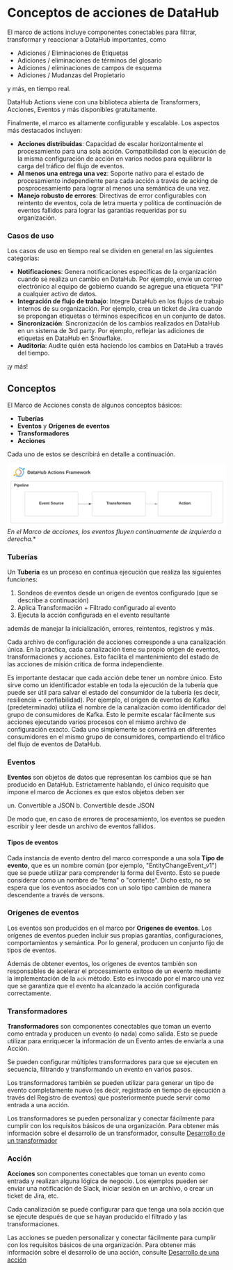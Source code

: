# Conceptos de acciones de DataHub

El marco de actions incluye componentes conectables para filtrar, transformar y reaccionar a DataHub importantes, como

*   Adiciones / Eliminaciones de Etiquetas
*   Adiciones / eliminaciones de términos del glosario
*   Adiciones / eliminaciones de campos de esquema
*   Adiciones / Mudanzas del Propietario

y más, en tiempo real.

DataHub Actions viene con una biblioteca abierta de Transformers, Acciones, Eventos y más disponibles gratuitamente.

Finalmente, el marco es altamente configurable y escalable. Los aspectos más destacados incluyen:

*   **Acciones distribuidas**: Capacidad de escalar horizontalmente el procesamiento para una sola acción. Compatibilidad con la ejecución de la misma configuración de acción en varios nodos para equilibrar la carga del tráfico del flujo de eventos.
*   **Al menos una entrega una vez**: Soporte nativo para el estado de procesamiento independiente para cada acción a través de acking de posprocesamiento para lograr al menos una semántica de una vez.
*   **Manejo robusto de errores**: Directivas de error configurables con reintento de eventos, cola de letra muerta y política de continuación de eventos fallidos para lograr las garantías requeridas por su organización.

### Casos de uso

Los casos de uso en tiempo real se dividen en general en las siguientes categorías:

*   **Notificaciones**: Genera notificaciones específicas de la organización cuando se realiza un cambio en DataHub. Por ejemplo, envíe un correo electrónico al equipo de gobierno cuando se agregue una etiqueta "PII" a cualquier activo de datos.
*   **Integración de flujo de trabajo**: Integre DataHub en los flujos de trabajo internos de su organización. Por ejemplo, crea un ticket de Jira cuando se propongan etiquetas o términos específicos en un conjunto de datos.
*   **Sincronización**: Sincronización de los cambios realizados en DataHub en un sistema de 3rd party. Por ejemplo, reflejar las adiciones de etiquetas en DataHub en Snowflake.
*   **Auditoría**: Audite quién está haciendo los cambios en DataHub a través del tiempo.

¡y más!

## Conceptos

El Marco de Acciones consta de algunos conceptos básicos:

*   **Tuberías**
*   **Eventos** y **Orígenes de eventos**
*   **Transformadores**
*   **Acciones**

Cada uno de estos se describirá en detalle a continuación.

![](imgs/actions.png)
*En el Marco de acciones, los eventos fluyen continuamente de izquierda a derecha.*\*

### Tuberías

Un **Tubería** es un proceso en continua ejecución que realiza las siguientes funciones:

1.  Sondeos de eventos desde un origen de eventos configurado (que se describe a continuación)
2.  Aplica Transformación + Filtrado configurado al evento
3.  Ejecuta la acción configurada en el evento resultante

además de manejar la inicialización, errores, reintentos, registros y más.

Cada archivo de configuración de acciones corresponde a una canalización única. En la práctica,
cada canalización tiene su propio origen de eventos, transformaciones y acciones. Esto facilita el mantenimiento del estado de las acciones de misión crítica de forma independiente.

Es importante destacar que cada acción debe tener un nombre único. Esto sirve como un identificador estable en toda la ejecución de la tubería que puede ser útil para salvar el estado del consumidor de la tubería (es decir, resiliencia + confiabilidad). Por ejemplo, el origen de eventos de Kafka (predeterminado) utiliza el nombre de la canalización como identificador del grupo de consumidores de Kafka. Esto le permite escalar fácilmente sus acciones ejecutando varios procesos con el mismo archivo de configuración exacto. Cada uno simplemente se convertirá en diferentes consumidores en el mismo grupo de consumidores, compartiendo el tráfico del flujo de eventos de DataHub.

### Eventos

**Eventos** son objetos de datos que representan los cambios que se han producido en DataHub. Estrictamente hablando, el único requisito que impone el marco de Acciones es que estos objetos deben ser

un. Convertible a JSON
b. Convertible desde JSON

De modo que, en caso de errores de procesamiento, los eventos se pueden escribir y leer desde un archivo de eventos fallidos.

#### Tipos de eventos

Cada instancia de evento dentro del marco corresponde a una sola **Tipo de evento**, que es un nombre común (por ejemplo, "EntityChangeEvent_v1") que se puede utilizar para comprender la forma del Evento. Esto se puede considerar como un nombre de "tema" o "corriente". Dicho esto, no se espera que los eventos asociados con un solo tipo cambien de manera descendente a través de versons.

### Orígenes de eventos

Los eventos son producidos en el marco por **Orígenes de eventos**. Los orígenes de eventos pueden incluir sus propias garantías, configuraciones, comportamientos y semántica. Por lo general, producen un conjunto fijo de tipos de eventos.

Además de obtener eventos, los orígenes de eventos también son responsables de acelerar el procesamiento exitoso de un evento mediante la implementación de la `ack` método. Esto es invocado por el marco una vez que se garantiza que el evento ha alcanzado la acción configurada correctamente.

### Transformadores

**Transformadores** son componentes conectables que toman un evento como entrada y producen un evento (o nada) como salida. Esto se puede utilizar para enriquecer la información de un Evento antes de enviarla a una Acción.

Se pueden configurar múltiples transformadores para que se ejecuten en secuencia, filtrando y transformando un evento en varios pasos.

Los transformadores también se pueden utilizar para generar un tipo de evento completamente nuevo (es decir, registrado en tiempo de ejecución a través del Registro de eventos) que posteriormente puede servir como entrada a una acción.

Los transformadores se pueden personalizar y conectar fácilmente para cumplir con los requisitos básicos de una organización. Para obtener más información sobre el desarrollo de un transformador, consulte [Desarrollo de un transformador](guides/developing-a-transformer.md)

### Acción

**Acciones** son componentes conectables que toman un evento como entrada y realizan alguna lógica de negocio. Los ejemplos pueden ser enviar una notificación de Slack, iniciar sesión en un archivo,
o crear un ticket de Jira, etc.

Cada canalización se puede configurar para que tenga una sola acción que se ejecute después de que se hayan producido el filtrado y las transformaciones.

Las acciones se pueden personalizar y conectar fácilmente para cumplir con los requisitos básicos de una organización. Para obtener más información sobre el desarrollo de una acción, consulte [Desarrollo de una acción](guides/developing-an-action.md)
